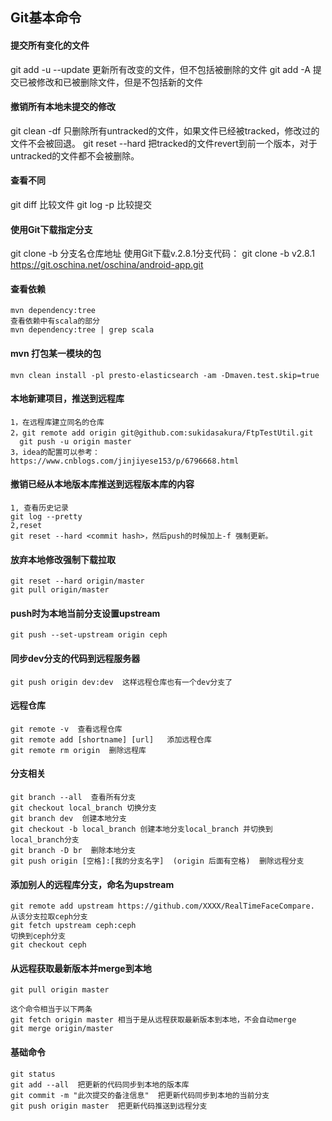 ## Git基本命令

#### 提交所有变化的文件
git add -u --update 更新所有改变的文件，但不包括被删除的文件
git add -A 提交已被修改和已被删除文件，但是不包括新的文件

#### 撤销所有本地未提交的修改
git clean -df
只删除所有untracked的文件，如果文件已经被tracked，修改过的文件不会被回退。
git reset --hard
把tracked的文件revert到前一个版本，对于untracked的文件都不会被删除。

#### 查看不同
git diff   比较文件
git log -p   比较提交


#### 使用Git下载指定分支

git clone -b 分支名仓库地址
使用Git下载v.2.8.1分支代码：
git clone -b v2.8.1 https://git.oschina.net/oschina/android-app.git


#### 查看依赖
    mvn dependency:tree
    查看依赖中有scala的部分
    mvn dependency:tree | grep scala
#### mvn 打包某一模块的包
    mvn clean install -pl presto-elasticsearch -am -Dmaven.test.skip=true

#### 本地新建项目，推送到远程库
    1，在远程库建立同名的仓库
    2，git remote add origin git@github.com:sukidasakura/FtpTestUtil.git  
      git push -u origin master
    3，idea的配置可以参考：
    https://www.cnblogs.com/jinjiyese153/p/6796668.html


#### 撤销已经从本地版本库推送到远程版本库的内容
    1, 查看历史记录
    git log --pretty  
    2,reset
    git reset --hard <commit hash>，然后push的时候加上-f 强制更新。

#### 放弃本地修改强制下载拉取
    git reset --hard origin/master
    git pull origin/master

#### push时为本地当前分支设置upstream
    git push --set-upstream origin ceph

#### 同步dev分支的代码到远程服务器
    git push origin dev:dev  这样远程仓库也有一个dev分支了

#### 远程仓库
    git remote -v  查看远程仓库  
    git remote add [shortname] [url]   添加远程仓库  
    git remote rm origin  删除远程库

#### 分支相关
    git branch --all  查看所有分支  
    git checkout local_branch 切换分支
    git branch dev  创建本地分支
    git checkout -b local_branch 创建本地分支local_branch 并切换到local_branch分支  
    git branch -D br  删除本地分支  
    git push origin [空格]:[我的分支名字]  (origin 后面有空格)  删除远程分支

#### 添加别人的远程库分支，命名为upstream
    git remote add upstream https://github.com/XXXX/RealTimeFaceCompare.  
    从该分支拉取ceph分支  
    git fetch upstream ceph:ceph  
    切换到ceph分支  
    git checkout ceph  

#### 从远程获取最新版本并merge到本地
    git pull origin master
     
    这个命令相当于以下两条
    git fetch origin master 相当于是从远程获取最新版本到本地，不会自动merge  
    git merge origin/master

#### 基础命令
    git status  
    git add --all  把更新的代码同步到本地的版本库  
    git commit -m "此次提交的备注信息"  把更新代码同步到本地的当前分支  
    git push origin master  把更新代码推送到远程分支  